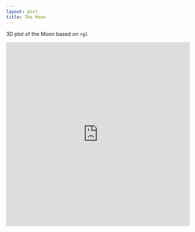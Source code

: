 ```yaml
---
layout: post
title: The Moon
---
```


3D plot of the Moon based on `rgl`

<iframe src="https://moon.shawenyao.com" style="border:none;height:500px;width:500px;"></iframe>
